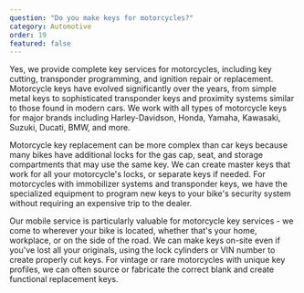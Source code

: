 ```yaml
---
question: "Do you make keys for motorcycles?"
category: Automotive
order: 19
featured: false
---
```


Yes, we provide complete key services for motorcycles, including key cutting, transponder programming, and ignition repair or replacement. Motorcycle keys have evolved significantly over the years, from simple metal keys to sophisticated transponder keys and proximity systems similar to those found in modern cars. We work with all types of motorcycle keys for major brands including Harley-Davidson, Honda, Yamaha, Kawasaki, Suzuki, Ducati, BMW, and more.

Motorcycle key replacement can be more complex than car keys because many bikes have additional locks for the gas cap, seat, and storage compartments that may use the same key. We can create master keys that work for all your motorcycle's locks, or separate keys if needed. For motorcycles with immobilizer systems and transponder keys, we have the specialized equipment to program new keys to your bike's security system without requiring an expensive trip to the dealer.

Our mobile service is particularly valuable for motorcycle key services - we come to wherever your bike is located, whether that's your home, workplace, or on the side of the road. We can make keys on-site even if you've lost all your originals, using the lock cylinders or VIN number to create properly cut keys. For vintage or rare motorcycles with unique key profiles, we can often source or fabricate the correct blank and create functional replacement keys.
